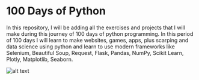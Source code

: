 # 100 Days of Python
In this repository, I will be adding all the exercises and projects that I will make during this journey of 100 days of python programming. In this period of 100 days I will learn to make websites, games, apps, plus scarping and data science using python and learn to use modern frameworks like Selenium, Beautiful Soup, Request, Flask, Pandas, NumPy, Scikit Learn, Plotly, Matplotlib, Seaborn.

![alt text](https://pbs.twimg.com/profile_images/1322118826956328960/N-5HXtGO_400x400.jpg)